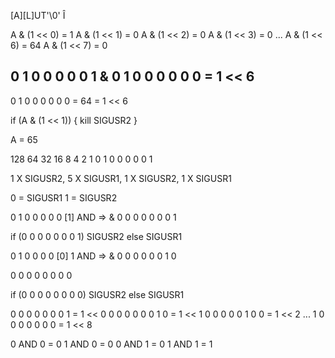 

[A][L]UT'\0'
    Î

A & (1 << 0) = 1 
A & (1 << 1) = 0
A & (1 << 2) = 0
A & (1 << 3) = 0
...
A & (1 << 6) = 64
A & (1 << 7) = 0

0 1 0 0 0 0 0 1
&
0 1 0 0 0 0 0 0  =  1 << 6
---------------
0 1 0 0 0 0 0 0  =  64 = 1 << 6

if (A & (1 << 1))
{
	kill   SIGUSR2
}


A = 65

  128  64 32 16 8 4 2 1
    0   1  0  0 0 0 0 1

1 X SIGUSR2, 5 X SIGUSR1, 1 X SIGUSR2, 1 X SIGUSR1

0 =   SIGUSR1
1 =   SIGUSR2


0 1 0 0 0 0 0 [1]
AND => &
0 0 0 0 0 0 0  1

if (0 0 0 0 0 0 0  1)
	SIGUSR2
else
	SIGUSR1

0 1 0 0 0 0 [0] 1
AND => &
0 0 0 0 0 0  1  0

0 0 0 0 0 0  0  0

if (0 0 0 0 0 0  0  0)
	SIGUSR2
else
	SIGUSR1


0 0 0 0 0 0 0 1  =  1 << 0
0 0 0 0 0 0 1 0  =  1 << 1
0 0 0 0 0 1 0 0  =  1 << 2
...
1 0 0 0 0 0 0 0  =  1 << 8


0 AND 0 = 0
1 AND 0 = 0
0 AND 1 = 0
1 AND 1 = 1


